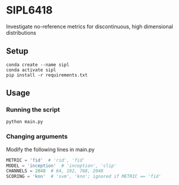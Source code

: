 # SIPL6418
Investigate no-reference metrics for discontinuous, high dimensional distributions

## Setup
```
conda create --name sipl
conda activate sipl
pip install -r requirements.txt
```

## Usage
### Running the script
```
python main.py
```

### Changing arguments
Modify the following lines in main.py
```python
METRIC = 'fid'  # 'rid', 'fid'
MODEL = 'inception'  # 'inception', 'clip'
CHANNELS = 2048  # 64, 192, 768, 2048
SCORING = 'knn'  # 'svm', 'knn'; ignored if METRIC == 'fid'
```

